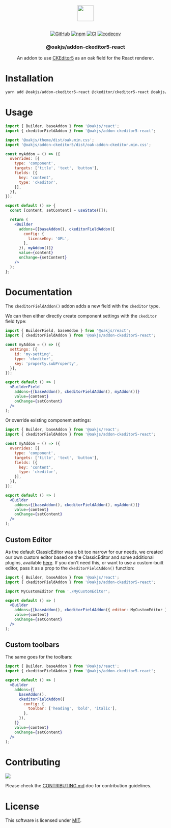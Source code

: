 <div align="center">

<picture>
  <source media="(prefers-color-scheme: dark)" srcset="https://cdn.junipero.design/images/oak-logo-light.svg" />
  <img src="https://cdn.junipero.design/images/oak-logo.svg" height="50" />
</picture>

<br />
<br />

[![GitHub](https://img.shields.io/github/license/p3ol/oak.svg)](https://github.com/p3ol/oak)
[![npm](https://img.shields.io/npm/v/@oakjs/addon-ckeditor5-react.svg)](https://www.npmjs.com/package/@oakjs/addon-remirror)
[![CI](https://github.com/p3ol/oak/actions/workflows/ci.yml/badge.svg)](https://github.com/p3ol/oak/actions/workflows/ci.yml)
[![codecov](https://codecov.io/gh/p3ol/oak/branch/master/graph/badge.svg)](https://codecov.io/gh/p3ol/oak)

### @oakjs/addon-ckeditor5-react
An addon to use [CKEditor5](https://ckeditor.com) as an oak field for the React renderer.

</div>

# Installation

```sh
yarn add @oakjs/addon-ckeditor5-react @ckeditor/ckeditor5-react @oakjs/ckeditor5-build-custom
```

# Usage

```jsx
import { Builder, baseAddon } from '@oakjs/react';
import { ckeditorFieldAddon } from '@oakjs/addon-ckeditor5-react';

import '@oakjs/theme/dist/oak.min.css';
import '@oakjs/addon-ckeditor5/dist/oak-addon-ckeditor.min.css';

const myAddon = () => ({
  overrides: [{
    type: 'component',
    targets: ['title', 'text', 'button'],
    fields: [{
      key: 'content',
      type: 'ckeditor',
    }],
  }],
});

export default () => {
  const [content, setContent] = useState([]);

  return (
    <Builder
      addons={[baseAddon(), ckeditorFieldAddon({
        config: {
          licenseKey: 'GPL',
        },
      }), myAddon()]}
      value={content}
      onChange={setContent}
    />
  );
};
```

# Documentation

The `ckeditorFieldAddon()` addon adds a new field with the `ckeditor` type.

We can then either directly create component settings with the `ckeditor` field type:

```jsx
import { BuilderField, baseAddon } from '@oakjs/react';
import { ckeditorFieldAddon } from '@oakjs/addon-ckeditor5-react';

const myAddon = () => ({
  settings: [{
    id: 'my-setting',
    type: 'ckeditor',
    key: 'property.subProperty',
  }],
});

export default () => (
  <BuilderField
    addons={[baseAddon(), ckeditorFieldAddon(), myAddon()]}
    value={content}
    onChange={setContent}
  />
);
```

Or override existing component settings:

```jsx
import { Builder, baseAddon } from '@oakjs/react';
import { ckeditorFieldAddon } from '@oakjs/addon-ckeditor5-react';

const myAddon = () => ({
  overrides: [{
    type: 'component',
    targets: ['title', 'text', 'button'],
    fields: [{
      key: 'content',
      type: 'ckeditor',
    }],
  }],
});

export default () => (
  <Builder
    addons={[baseAddon(), ckeditorFieldAddon(), myAddon()]}
    value={content}
    onChange={setContent}
  />
);
```

## Custom Editor

As the default ClassicEditor was a bit too narrow for our needs, we created our own custom editor based on the ClassicEditor and some additional plugins, available [here](../packages/ckeditor5-build-custom).
If you don't need this, or want to use a custom-built editor, pass it as a prop to the `ckeditorFieldAddon()` function:

```jsx
import { Builder, baseAddon } from '@oakjs/react';
import { ckeditorFieldAddon } from '@oakjs/addon-ckeditor5-react';

import MyCustomEditor from './MyCustomEditor';

export default () => (
  <Builder
    addons={[baseAddon(), ckeditorFieldAddon({ editor: MyCustomEditor })]}
    value={content}
    onChange={setContent}
  />
);
```

## Custom toolbars

The same goes for the toolbars:

```jsx
import { Builder, baseAddon } from '@oakjs/react';
import { ckeditorFieldAddon } from '@oakjs/addon-ckeditor5-react';

export default () => (
  <Builder
    addons={[
      baseAddon(),
      ckeditorFieldAddon({
        config: {
          toolbar: ['heading', 'bold', 'italic'],
        },
      }),
    ]}
    value={content}
    onChange={setContent}
  />
);
```

# Contributing

[![](https://contrib.rocks/image?repo=p3ol/oak)](https://github.com/p3ol/oak/graphs/contributors)

Please check the [CONTRIBUTING.md](https://github.com/p3ol/oak/blob/master/CONTRIBUTING.md) doc for contribution guidelines.


# License

This software is licensed under [MIT](https://github.com/p3ol/oak/blob/master/LICENSE).
